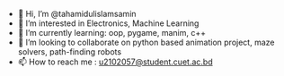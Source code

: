 - 👋 Hi, I’m @tahamidulislamsamin
- 👀 I’m interested in Electronics, Machine Learning
- 🌱 I’m currently learning: oop, pygame, manim, c++ 
- 💞️ I’m looking to collaborate on python based animation project, maze solvers, path-finding robots
- 📫 How to reach me : u2102057@student.cuet.ac.bd


